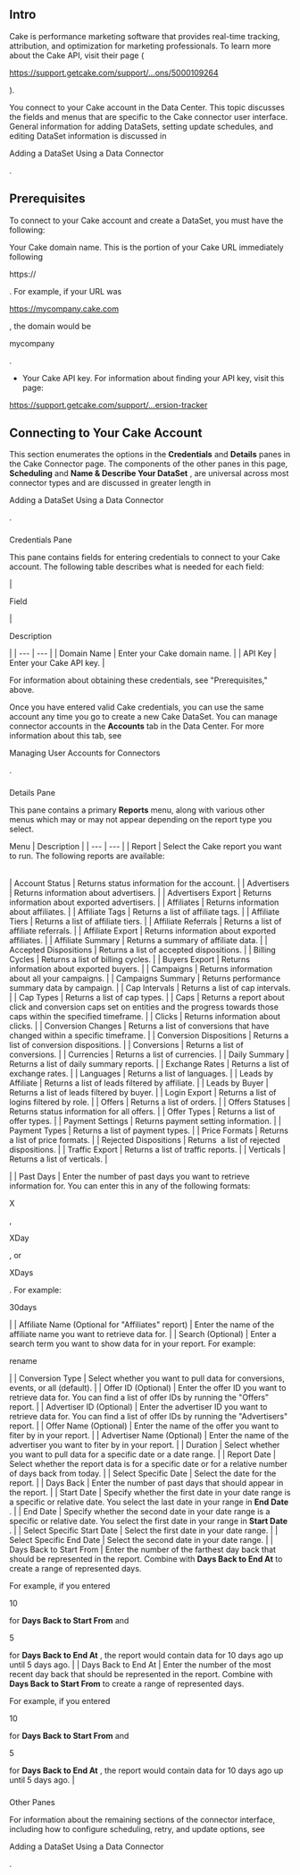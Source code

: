 

Intro
-------

Cake is performance marketing software that provides real-time tracking, attribution, and optimization for marketing professionals. To learn more about the Cake API, visit their page (

https://support.getcake.com/support/...ons/5000109264

).


 You connect to your Cake account in the Data Center. This topic discusses the fields and menus that are specific to the Cake connector user interface. General information for adding DataSets, setting update schedules, and editing DataSet information is discussed in

Adding a DataSet Using a Data Connector

.


 Prerequisites
---------------

To connect to your Cake account and create a DataSet, you must have the following:

 Your Cake domain name. This is the portion of your Cake URL immediately following

https://

. For example, if your URL was

https://mycompany.cake.com

, the domain would be

mycompany

.
* Your Cake API key. For information about finding your API key, visit this page:

https://support.getcake.com/support/...ersion-tracker

Connecting to Your Cake Account
---------------------------------


 This section enumerates the options in the
 **Credentials**
 and
 **Details**
 panes in the Cake Connector page. The components of the other panes in this page,
 **Scheduling**
 and
 **Name & Describe Your DataSet**
 , are universal across most connector types and are discussed in greater length in

Adding a DataSet Using a Data Connector

.


###

Credentials Pane


 This pane contains fields for entering credentials to connect to your Cake account. The following table describes what is needed for each field:


|

Field

|

Description

|
| --- | --- |
|
 Domain Name
  |
 Enter your Cake domain name.
  |
|
 API Key
  |
 Enter your Cake API key.
  |

For information about obtaining these credentials, see "Prerequisites," above.

Once you have entered valid Cake credentials, you can use the same account any time you go to create a new Cake DataSet. You can manage connector accounts in the
 **Accounts**
 tab in the Data Center. For more information about this tab, see

Managing User Accounts for Connectors

.


###
 Details Pane

This pane contains a primary
 **Reports**
 menu, along with various other menus which may or may not appear depending on the report type you select.


 Menu
  |
 Description
  |
| --- | --- |
|
 Report
  |
 Select the Cake report you want to run. The following reports are available:


|  |  |
| --- | --- |
|
 Account Status
  |
 Returns status information for the account.
  |
|
 Advertisers
  |
 Returns information about advertisers.
  |
|
 Advertisers Export
  |
 Returns information about exported advertisers.
  |
|
 Affiliates
  |
 Returns information about affiliates.
  |
|
 Affiliate Tags
  |
 Returns a list of affiliate tags.
  |
|
 Affiliate Tiers
  |
 Returns a list of affiliate tiers.
  |
|
 Affiliate Referrals
  |
 Returns a list of affiliate referrals.
  |
|
 Affiliate Export
  |
 Returns information about exported affiliates.
  |
|
 Affiliate Summary
  |
 Returns a summary of affiliate data.
  |
|
 Accepted Dispositions
  |
 Returns a list of accepted dispositions.
  |
|
 Billing Cycles
  |
 Returns a list of billing cycles.
  |
|
 Buyers Export
  |
 Returns information about exported buyers.
  |
|
 Campaigns
  |
 Returns information about all your campaigns.
  |
|
 Campaigns Summary
  |
 Returns performance summary data by campaign.
  |
|
 Cap Intervals
  |
 Returns a list of cap intervals.
  |
|
 Cap Types
  |
 Returns a list of cap types.
  |
|
 Caps
  |
 Returns a report about click and conversion caps set on entities and the progress towards those caps within the specified timeframe.
  |
|
 Clicks
  |
 Returns information about clicks.
  |
|
 Conversion Changes
  |
 Returns a list of conversions that have changed within a specific timeframe.
  |
|
 Conversion Dispositions
  |
 Returns a list of conversion dispositions.
  |
|
 Conversions
  |
 Returns a list of conversions.
  |
|
 Currencies
  |
 Returns a list of currencies.
  |
|
 Daily Summary
  |
 Returns a list of daily summary reports.
  |
|
 Exchange Rates
  |
 Returns a list of exchange rates.
  |
|
 Languages
  |
 Returns a list of languages.
  |
|
 Leads by Affiliate
  |
 Returns a list of leads filtered by affiliate.
  |
|
 Leads by Buyer
  |
 Returns a list of leads filtered by buyer.
  |
|
 Login Export
  |
 Returns a list of logins filtered by role.
  |
|
 Offers
  |
 Returns a list of orders.
  |
|
 Offers Statuses
  |
 Returns status information for all offers.
  |
|
 Offer Types
  |
 Returns a list of offer types.
  |
|
 Payment Settings
  |
 Returns payment setting information.
  |
|
 Payment Types
  |
 Returns a list of payment types.
  |
|
 Price Formats
  |
 Returns a list of price formats.
  |
|
 Rejected Dispositions
  |
 Returns  a list of rejected dispositions.
  |
|
 Traffic Export
  |
 Returns a list of traffic reports.
  |
|
 Verticals
  |
 Returns a list of verticals.
  |

|
|
 Past Days
  |
 Enter the number of past days you want to retrieve information for. You can enter this in any of the following formats:

X

,

XDay

, or

XDays

. For example:

30days

|
|
 Affiliate Name (Optional for "Affiliates" report)
  |
 Enter the name of the affiliate name you want to retrieve data for.
  |
|
 Search (Optional)
  |
 Enter a search term you want to show data for in your report. For example:

rename

|
|
 Conversion Type
  |
 Select whether you want to pull data for conversions, events, or all (default).
  |
|
 Offer ID (Optional)
  |
 Enter the offer ID you want to retrieve data for. You can find a list of offer IDs by running the "Offers" report.
  |
|
 Advertiser ID (Optional)
  |
 Enter the advertiser ID you want to retrieve data for. You can find a list of offer IDs by running the "Advertisers" report.
  |
|
 Offer Name (Optional)
  |
 Enter the name of the offer you want to fiter by in your report.
  |
|
 Advertiser Name (Optional)
  |
 Enter the name of the advertiser you want to fiter by in your report.
  |
|
 Duration
  |
 Select whether you want to pull data for a specific date or a date range.
  |
|
 Report Date
  |
 Select whether the report data is for a specific date or for a relative number of days back from today.
  |
|
 Select Specific Date
  |
 Select the date for the report.
  |
|
 Days Back
  |
 Enter the number of past days that should appear in the report.
  |
|
 Start Date
  |
 Specify whether the first date in your date range is a specific or relative date. You select the last date in your range in
 **End Date**
 .
  |
|
 End Date
  |
 Specify whether the second date in your date range is a specific or relative date. You select the first date in your range in
 **Start Date**
 .
  |
|
 Select Specific Start Date
  |
 Select the first date in your date range.
  |
|
 Select Specific End Date
  |
 Select the second date in your date range.
  |
|
 Days Back to Start From
  |
 Enter the number of the farthest day back that should be represented in the report. Combine with
 **Days Back to End At**
 to create a range of represented days.


 For example, if you entered

10

for
 **Days Back to Start From**
 and

5

for
 **Days Back to End At**
 , the report would contain data for 10 days ago up until 5 days ago.
  |
|
 Days Back to End At
  |
 Enter the number of the most recent day back that should be represented in the report. Combine with
 **Days Back to Start From**
 to create a range of represented days.


 For example, if you entered

10

for
 **Days Back to Start From**
 and

5

for
 **Days Back to End At**
 , the report would contain data for 10 days ago up until 5 days ago.
  |


###
 Other Panes

For information about the remaining sections of the connector interface, including how to configure scheduling, retry, and update options, see

Adding a DataSet Using a Data Connector

.

